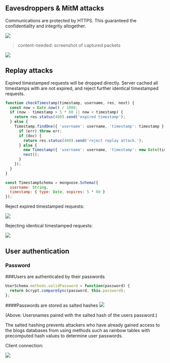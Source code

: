 ## Eavesdroppers & MitM attacks

Communications are protected by HTTPS. This guaranteed the confidentiality and integrity altogether.


<!-- more -->

![](https://dl.dropboxusercontent.com/s/y0c3fcd5gwfvwun/Screenshot%202016-05-02%2023.00.07.png)

> content-needed: screenshot of captured packets

![](https://dl.dropboxusercontent.com/s/56ye2oql9hx94wl/Screenshot%202016-05-03%2012.54.03.png?dl=0)

## Replay attacks

Expired timestamped requests will be dropped directly. Server cached all timestamps with are not expired, and reject further identical timestamped requests.

```js
function checkTimestamp(timestamp, username, res, next) {
  const now = Date.now() / 1000;
  if (now - timestamp > 5 * 60 || now < timestamp) {
    return res.status(400).send('expired timestamp');
  } else {
    Timestamp.findOne({ 'username': username, 'timestamp': timestamp }, (err, doc) => {
      if (err) throw err;
      if (doc) {
        return res.status(400).send('reject replay attack.');
      } else {
        new Timestamp({ 'username': username, 'timestamp': new Date(timestamp * 1000) }).save();
        next();
      }
    });
  }
}
```

```js
const TimestampSchema = mongoose.Schema({
  username: String,
  timestamp: { type: Date, expires: 5 * 60 }
});
```

Reject expired timestamped requests:


![](https://dl.dropboxusercontent.com/s/ik6n9hozf80zpkn/Screenshot%202016-05-02%2023.56.56.png?dl=0)


Rejecting identical timestamped requests:


![](https://dl.dropboxusercontent.com/s/xfnrqg0t6pn173v/reject-identical-timestamp.png?dl=0)

## User authentication
### Password

###Users are authenticated by their passwords

```js
UserSchema.methods.validPassword = function(password) {
  return bcrypt.compareSync(password, this.password);
};
```

####Passwords are stored as salted hashes
![](https://dl.dropboxusercontent.com/s/js088uy7njx15wc/Screenshot%202016-05-02%2023.15.06.png)

(Above: Usersnames paired with the salted hash of the users password.)

The salted hashing prevents attackers who have already gained access to the blogs databases from using methods such as rainbow tables with precomputed hash values to determine user passwords.

Client connection:

![](https://dl.dropboxusercontent.com/s/b3gnymheopmlsg6/client-communications.png)
